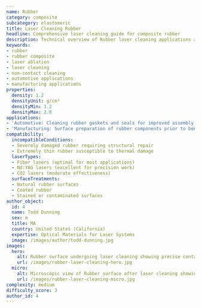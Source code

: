 ```yaml
---
name: Rubber
category: composite
subcategory: elastomeric
title: Laser Cleaning Rubber
headline: Comprehensive laser cleaning guide for composite rubber
description: Technical overview of Rubber laser cleaning applications and parameters
keywords:
- rubber
- rubber composite
- laser ablation
- laser cleaning
- non-contact cleaning
- automotive applications
- manufacturing applications
properties:
  density: 1.2
  densityUnit: g/cm³
  densityMin: 1.2
  densityMax: 2.0
applications:
- 'Automotive: Cleaning rubber gaskets and seals for improved assembly precision'
- 'Manufacturing: Surface preparation of rubber components prior to bonding or coating'
compatibility:
  incompatibleConditions:
  - Severely damaged rubber requiring structural repair
  - Extremely thin rubber susceptible to thermal damage
  laserTypes:
  - Fiber lasers (optimal for most applications)
  - Nd:YAG lasers (excellent for precision work)
  - CO2 lasers (moderate effectiveness)
  surfaceTreatments:
  - Natural rubber surfaces
  - Coated rubber
  - Stained or contaminated surfaces
author_object:
  id: 4
  name: Todd Dunning
  sex: m
  title: MA
  country: United States (California)
  expertise: Optical Materials for Laser Systems
  image: /images/author/todd-dunning.jpg
images:
  hero:
    alt: Rubber surface undergoing laser cleaning showing precise contamination removal
    url: /images/rubber-laser-cleaning-hero.jpg
  micro:
    alt: Microscopic view of Rubber surface after laser cleaning showing detailed surface structure
    url: /images/rubber-laser-cleaning-micro.jpg
complexity: medium
difficulty_score: 3
author_id: 4
---
```


